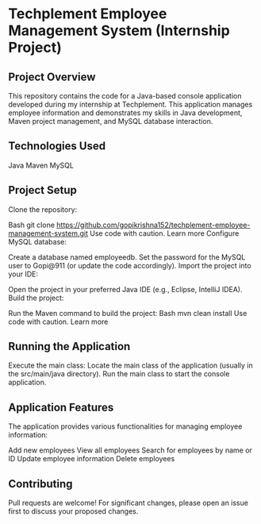 # Techplement Employee Management System (Internship Project)

## Project Overview

This repository contains the code for a Java-based console application developed during my internship at Techplement. This application manages employee information and demonstrates my skills in Java development, Maven project management, and MySQL database interaction.

## Technologies Used

Java
Maven
MySQL
## Project Setup

Clone the repository:

Bash
git clone https://github.com/gopikrishna152/techplement-employee-management-system.git
Use code with caution. Learn more
Configure MySQL database:

Create a database named employeedb.
Set the password for the MySQL user to Gopi@911 (or update the code accordingly).
Import the project into your IDE:

Open the project in your preferred Java IDE (e.g., Eclipse, IntelliJ IDEA).
Build the project:

Run the Maven command to build the project:
Bash
mvn clean install
Use code with caution. Learn more
## Running the Application

Execute the main class:
Locate the main class of the application (usually in the src/main/java directory).
Run the main class to start the console application.
## Application Features

The application provides various functionalities for managing employee information:

Add new employees
View all employees
Search for employees by name or ID
Update employee information
Delete employees
## Contributing

Pull requests are welcome! For significant changes, please open an issue first to discuss your proposed changes.
